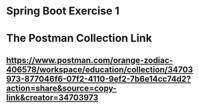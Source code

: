 # Spring Boot Exercise 1

# The Postman Collection Link

## https://www.postman.com/orange-zodiac-406578/workspace/education/collection/34703973-877046f6-07f2-4110-9ef2-7b6e14cc74d2?action=share&source=copy-link&creator=34703973
